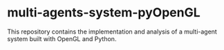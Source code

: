 # multi-agents-system-pyOpenGL
This repository contains the implementation and analysis of a multi-agent system built with OpenGL and Python.
